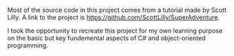 Most of the source code in this project comes from a tutorial made by Scott Lilly. A link to
the project is https://github.com/ScottLilly/SuperAdventure.

I took the opportunity to recreate this project for my own learning purpose on the basic but
key fundemental aspects of C# and object-oriented programming.
